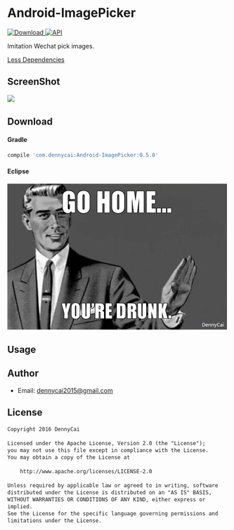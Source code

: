 # Android-ImagePicker
[ ![Download](https://api.bintray.com/packages/dennycai/maven/android-imagepicker/images/download.svg) ](https://bintray.com/dennycai/maven/android-imagepicker/_latestVersion)
[![API](https://img.shields.io/badge/API-9%2B-brightgreen.svg?style=flat)](https://android-arsenal.com/api?level=9) 

Imitation Wechat pick images.

[Less Dependencies](https://github.com/DennyCai/Android-ImagePicker/tree/PickImage-Light)

ScreenShot
--
![](https://null)

Download
--
#### Gradle
```groovy
compile 'com.dennycai:Android-ImagePicker:0.5.0'
```
#### Eclipse
![go home](https://github.com/DennyCai/Android-ImagePicker/blob/PickImage-Light/screenshot/drunk.jpg)

Usage
--

Author
--
* Email: dennycai2015@gmail.com

License
--
```
Copyright 2016 DennyCai

Licensed under the Apache License, Version 2.0 (the "License");
you may not use this file except in compliance with the License.
You may obtain a copy of the License at

    http://www.apache.org/licenses/LICENSE-2.0

Unless required by applicable law or agreed to in writing, software
distributed under the License is distributed on an "AS IS" BASIS,
WITHOUT WARRANTIES OR CONDITIONS OF ANY KIND, either express or implied.
See the License for the specific language governing permissions and
limitations under the License.
